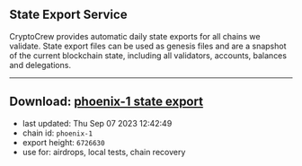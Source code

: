 ## State Export Service
CryptoCrew provides automatic daily state exports for all chains we validate. State export files can be used as genesis files and are a snapshot of the current blockchain state, including all validators, accounts, balances and delegations.

---
**Download: [phoenix-1 state export](https://dl.ccvalidators.com/SERVICE/terra2/phoenix-1_export_6726630.json)**
---

- last updated: Thu Sep 07 2023 12:42:49
- chain id: `phoenix-1`
- export height: `6726630`
- use for: airdrops, local tests, chain recovery
